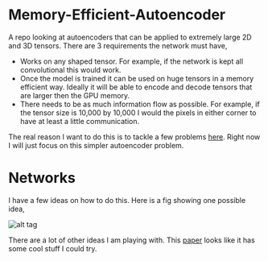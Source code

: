 # Memory-Efficient-Autoencoder
A repo looking at autoencoders that can be applied to extremely large 2D and 3D tensors. There are 3 requirements the network must have,

- Works on any shaped tensor. For example, if the network is kept all convolutional this would work.
- Once the model is trained it can be used on huge tensors in a memory efficient way. Ideally it will be able to encode and decode tensors that are larger then the GPU memory.
- There needs to be as much information flow as possible. For example, if the tensor size is 10,000 by 10,000 I would the pixels in either corner to have at least a little communication.

The real reason I want to do this is to tackle a few problems [here](https://github.com/loliverhennigh/Steady-State-Flow-With-Neural-Nets). Right now I will just focus on this simpler autoencoder problem.

# Networks

I have a few ideas on how to do this. Here is a fig showing one possible idea,

![alt tag](https://github.com/loliverhennigh/Memory-Efficient-Autoencoder/blob/master/figs/low_memory_flow_prediciton.png)

There are a lot of other ideas I am playing with. This [paper](https://arxiv.org/pdf/1705.06820v1.pdf) looks like it has some cool stuff I could try.





